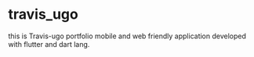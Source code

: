 # travis_ugo


this is Travis-ugo portfolio mobile and web friendly application
developed with flutter and dart lang.

